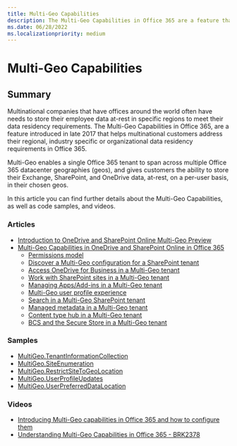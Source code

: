 ```yaml
---
title: Multi-Geo Capabilities
description: The Multi-Geo Capabilities in Office 365 are a feature that helps multinational customers address their data residency requirements in Office 365.
ms.date: 06/28/2022
ms.localizationpriority: medium
---
```


# Multi-Geo Capabilities

## Summary
Multinational companies that have offices around the world often have needs to store their employee data at-rest in specific regions to meet their data residency requirements. The Multi-Geo Capabilities in Office 365, are a feature introduced in late 2017 that helps multinational customers address their regional, industry specific or organizational data residency requirements in Office 365.

Multi-Geo enables a single Office 365 tenant to span across multiple Office 365 datacenter geographies (geos), and gives customers the ability to store their Exchange, SharePoint, and OneDrive data, at-rest, on a per-user basis, in their chosen geos.

In this article you can find further details about the Multi-Geo Capabilities, as well as code samples, and videos.

### Articles
* [Introduction to OneDrive and SharePoint Online Multi-Geo Preview](/sharepoint/dev/solution-guidance/multigeo-introduction    )
* [Multi-Geo Capabilities in OneDrive and SharePoint Online in Office 365](https://technet.microsoft.com/library/094e86f2-9ff0-40ac-af31-28fcaba00c1d)
    * [Permissions model](/sharepoint/dev/solution-guidance/multigeo-permissions)
    * [Discover a Multi-Geo configuration for a SharePoint tenant](/sharepoint/dev/solution-guidance/multigeo-discovery)
    * [Access OneDrive for Business in a Multi-Geo tenant](/sharepoint/dev/solution-guidance/multigeo-onedrive)
    * [Work with SharePoint sites in a Multi-Geo tenant](/sharepoint/dev/solution-guidance/multigeo-sites)
    * [Managing Apps/Add-ins in a Multi-Geo tenant](/sharepoint/dev/solution-guidance/multigeo-apps)
    * [Multi-Geo user profile experience](/sharepoint/dev/solution-guidance/multigeo-userprofileexperience)
    * [Search in a Multi-Geo SharePoint tenant](/sharepoint/dev/solution-guidance/multigeo-search)
    * [Managed metadata in a Multi-Geo tenant](/sharepoint/dev/solution-guidance/multigeo-managedmetadata)
    * [Content type hub in a Multi-Geo tenant](/sharepoint/dev/solution-guidance/multigeo-contenttypehub)
    * [BCS and the Secure Store in a Multi-Geo tenant](/sharepoint/dev/solution-guidance/multigeo-bcsandsecurestore)

### Samples
* [MultiGeo.TenantInformationCollection](https://github.com/SharePoint/PnP/tree/master/Samples/MultiGeo.TenantInformationCollection)
* [MultiGeo.SiteEnumeration](https://github.com/SharePoint/PnP/tree/master/Samples/MultiGeo.SiteEnumeration)
* [MultiGeo.RestrictSiteToGeoLocation](https://github.com/SharePoint/PnP/tree/master/Samples/MultiGeo.RestrictSiteToGeoLocation)
* [MultiGeo.UserProfileUpdates](https://github.com/SharePoint/PnP/tree/master/Samples/MultiGeo.UserProfileUpdates)
* [MultiGeo.UserPreferredDataLocation](https://github.com/SharePoint/PnP/tree/master/Samples/MultiGeo.UserPreferredDataLocation)

### Videos
* [Introducing Multi-Geo capabilities in Office 365 and how to configure them](https://www.youtube.com/watch?v=3d9-Vt2fArk)
* [Understanding Multi-Geo Capabilities in Office 365 - BRK2378](https://www.youtube.com/watch?v=BuWoaqUDWPU)
